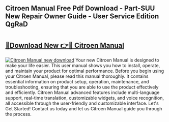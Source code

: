 ## Citroen Manual Free Pdf Download - Part-SUU New Repair Owner Guide - User Service Edition QgRaD

# <h2><a href="http://cf18747.oget.top/?id=Citroen+Manual">🔗Download New 👉🔴 Citroen Manual</a></h2>

[![Citroen Manual new download](https://i.imgur.com/5g1atiW.png)](http://cf18747.oget.top/?id=Citroen+Manual)
Your new Citroen Manual is designed to make your life easier. This user manual shows you how to install, operate, and maintain your product for optimal performance. Before you begin using your Citroen Manual, please read this manual thoroughly. It contains essential information on product setup, operation, maintenance, and troubleshooting, ensuring that you are able to use the product effectively and efficiently. Citroen Manual advanced features include multi-language support, real-time translation, customizable widgets, and voice recognition, all accessible through the user-friendly and customizable interface. Let's Get Started! Contact us today and let us Citroen Manual guide you through the process.
